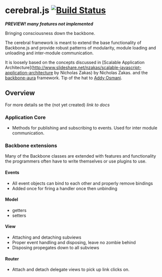 cerebral.js [![Build Status](https://secure.travis-ci.org/gorillatron/cerebral.png?branch=master)](http://travis-ci.org/gorillatron/cerebral)
===========
***PREVIEW! many features not implemented***    

Bringing consciousness down the backbone.  
  
The cerebral framework is meant to extend the base functionality of Backbone.js and provide 
robust patterns of modularity, module loading and unloading and inter-module communication.    

It is loosely based on the concepts discussed in [Scalable Application Architecture](http://www.slideshare.net/nzakas/scalable-javascript-application-architecture by Nicholas Zakas) by Nicholas Zakas. and the [backbone-aura](https://github.com/addyosmani/backbone-aura) framework. Tip of the hat to [Addy Osmani](http://addyosmani.com/blog/).

## Overview

For more details se the (not yet created) *link to docs*

### Application Core

* Methods for publishing and subscribing to events. Used for inter module communication.

### Backbone extensions

Many of the Backbone classes are extended with features and functionality the programmers often have to write themselves or use plugins to use.

#### Events

* All event objects can bind to each other and properly remove bindings
* Added once for firing a handler once then unbinding

#### Model

* getters
* setters

#### View

* Attaching and detaching subviews
* Proper event handling and disposing, leave no zombie behind
* Disposing propegates down to all subviews

#### Router

* Attach and detach delegate views to pick up link clicks on.